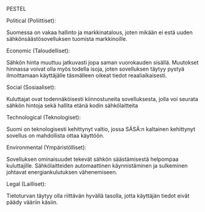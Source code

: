 ﻿PESTEL

Political (Poliittiset):

Suomessa on vakaa hallinto ja markkinatalous, joten mikään ei estä uuden sähkönsäästösovelluksen tuomista markkinoille.

Economic (Taloudelliset):

Sähkön hinta muuttuu jatkuvasti jopa saman vuorokauden sisällä. Muutokset hinnassa voivat olla myös todella isoja, joten sovelluksen täytyy pystyä ilmoittamaan käyttäjälle täsmälleen oikeat tiedot reaaliaikaisesti.

Social (Sosiaaliset):

Kuluttajat ovat todennäköisesti kiinnostuneita sovelluksesta, jolla voi seurata sähkön hintoja sekä hallita etänä kodin sähkölaitteita

Technological (Teknologiset):

Suomi on teknologisesti kehittynyt valtio, jossa SÄSÄ:n kaltainen kehittynyt sovellus on mahdollista ottaa käyttöön.

Environmental (Ympäristölliset):

Sovelluksen ominaisuudet tekevät sähkön säästämisestä helpompaa kuluttajille. Sähkölaitteiden automaattinen käynnistäminen ja sulkeminen johtavat energiankulutuksen vähenemiseen.

Legal (Lailliset):

Tietoturvan täytyy olla riittävän hyvällä tasolla, jotta käyttäjän tiedot eivät päädy vääriin käsiin.
